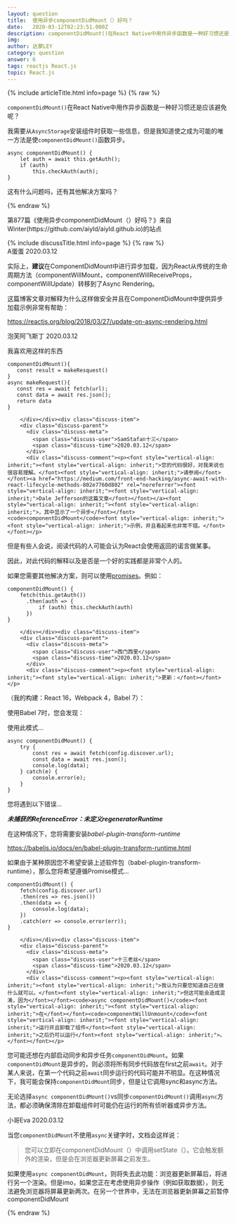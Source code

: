 ```yaml
---
layout: question
title:  使用异步componentDidMount（）好吗？
date:   2020-03-12T02:23:51.000Z
description: componentDidMount()在React Native中用作异步函数是一种好习惯还是应该避免呢？我需要从AsyncStorage安装组件时获...
img: 
author: 达蒙LEY
category: question
answer: 6
tags: reactjs React.js
topic: React.js
---
```

<div class="article-root">
  <div class="article">
    {% include articleTitle.html info=page %}
    {% raw %}
    <div class="article-content"><p><font style="vertical-align: inherit;"></font><code>componentDidMount()</code><font style="vertical-align: inherit;"><font style="vertical-align: inherit;">在React Native中用作异步函数</font><font style="vertical-align: inherit;">是</font><font style="vertical-align: inherit;">一种好习惯还是应该避免呢？</font></font></p>

<p><font style="vertical-align: inherit;"><font style="vertical-align: inherit;">我需要从</font></font><code>AsyncStorage</code><font style="vertical-align: inherit;"><font style="vertical-align: inherit;">安装组件时</font><font style="vertical-align: inherit;">获取一些信息</font><font style="vertical-align: inherit;">，但是我知道使之成为可能的唯一方法是使</font></font><code>componentDidMount()</code><font style="vertical-align: inherit;"><font style="vertical-align: inherit;">函数异步。</font></font></p>

<pre><code>async componentDidMount() {<font></font>
    let auth = await this.getAuth();<font></font>
    if (auth) <font></font>
        this.checkAuth(auth);<font></font>
}<font></font>
</code></pre>

<p><font style="vertical-align: inherit;"><font style="vertical-align: inherit;">这有什么问题吗，还有其他解决方案吗？</font></font></p></div>
    {% endraw %}
  </div>
  <p class="winter_mark">第877篇《使用异步componentDidMount（）好吗？》来自Winter(https://github.com/aiyld/aiyld.github.io)的站点</p>
  <div class="discuss-wrapper">
    {% include discussTitle.html info=page %}
    {% raw %}
    <div class="discuss-item">
        <div class="discuss-parent">
          <div class="discuss-meta">
            <span class="discuss-user">A蛋蛋</span>
            <span class="discuss-time">2020.03.12</span>
          </div>
          <div class="discuss-comment"><p><font style="vertical-align: inherit;"><font style="vertical-align: inherit;">实际上，</font></font><strong><font style="vertical-align: inherit;"><font style="vertical-align: inherit;">建议</font></font></strong><font style="vertical-align: inherit;"><font style="vertical-align: inherit;">在ComponentDidMount中进行异步加载，</font><font style="vertical-align: inherit;">因为React从传统的生命周期方法（componentWillMount，componentWillReceiveProps，componentWillUpdate）转移到了Async Rendering。</font></font></p>

<p><font style="vertical-align: inherit;"><font style="vertical-align: inherit;">这篇博客文章对解释为什么这样做安全并且在ComponentDidMount中提供异步加载示例非常有帮助： </font></font></p>

<p><a href="https://reactjs.org/blog/2018/03/27/update-on-async-rendering.html" rel="nofollow noreferrer"><font style="vertical-align: inherit;"><font style="vertical-align: inherit;">https://reactjs.org/blog/2018/03/27/update-on-async-rendering.html</font></font></a></p></div>
        </div></div><div class="discuss-item">
        <div class="discuss-parent">
          <div class="discuss-meta">
            <span class="discuss-user">泡芙阿飞斯丁</span>
            <span class="discuss-time">2020.03.12</span>
          </div>
          <div class="discuss-comment"><p><font style="vertical-align: inherit;"><font style="vertical-align: inherit;">我喜欢用这样的东西</font></font></p>

<pre><code>componentDidMount(){<font></font>
   const result = makeResquest()<font></font>
}<font></font>
async makeRequest(){<font></font>
   const res = await fetch(url);<font></font>
   const data = await res.json();<font></font>
   return data<font></font>
}<font></font>
</code></pre></div>
        </div></div><div class="discuss-item">
        <div class="discuss-parent">
          <div class="discuss-meta">
            <span class="discuss-user">SamStafan十三</span>
            <span class="discuss-time">2020.03.12</span>
          </div>
          <div class="discuss-comment"><p><font style="vertical-align: inherit;"><font style="vertical-align: inherit;">您的代码很好，对我来说也很容易理解。</font><font style="vertical-align: inherit;">请参阅</font></font><a href="https://medium.com/front-end-hacking/async-await-with-react-lifecycle-methods-802e7760d802" rel="noreferrer"><font style="vertical-align: inherit;"><font style="vertical-align: inherit;">Dale Jefferson的这篇文章</font></font></a><font style="vertical-align: inherit;"><font style="vertical-align: inherit;">，其中显示了一个异步</font></font><code>componentDidMount</code><font style="vertical-align: inherit;"><font style="vertical-align: inherit;">示例，并且看起来也非常不错。</font></font></p>

<p><font style="vertical-align: inherit;"><font style="vertical-align: inherit;">但是有些人会说，阅读代码的人可能会认为React会使用返回的诺言做某事。</font></font></p>

<p><font style="vertical-align: inherit;"><font style="vertical-align: inherit;">因此，对此代码的解释以及是否是一个好的实践都是非常个人的。</font></font></p>

<p><font style="vertical-align: inherit;"><font style="vertical-align: inherit;">如果您需要其他解决方案，则可以使用</font></font><a href="https://developer.mozilla.org/en-US/docs/Web/JavaScript/Reference/Global_Objects/Promise" rel="noreferrer"><font style="vertical-align: inherit;"><font style="vertical-align: inherit;">promises</font></font></a><font style="vertical-align: inherit;"><font style="vertical-align: inherit;">。</font><font style="vertical-align: inherit;">例如：</font></font></p>

<pre><code>componentDidMount() {<font></font>
    fetch(this.getAuth())<font></font>
      .then(auth =&gt; {<font></font>
          if (auth) this.checkAuth(auth)<font></font>
      })<font></font>
}<font></font>
</code></pre></div>
        </div></div><div class="discuss-item">
        <div class="discuss-parent">
          <div class="discuss-meta">
            <span class="discuss-user">西门西里</span>
            <span class="discuss-time">2020.03.12</span>
          </div>
          <div class="discuss-comment"><p><font style="vertical-align: inherit;"><font style="vertical-align: inherit;">更新：</font></font></p>

<p><font style="vertical-align: inherit;"><font style="vertical-align: inherit;">（我的构建：React 16，Webpack 4，Babel 7）：</font></font></p>

<p><font style="vertical-align: inherit;"><font style="vertical-align: inherit;">使用Babel 7时，您会发现：</font></font></p>

<p><font style="vertical-align: inherit;"><font style="vertical-align: inherit;">使用此模式...</font></font></p>

<pre><code>async componentDidMount() {<font></font>
    try {<font></font>
        const res = await fetch(config.discover.url);<font></font>
        const data = await res.json();<font></font>
        console.log(data);<font></font>
    } catch(e) {<font></font>
        console.error(e);<font></font>
    }<font></font>
}<font></font>
</code></pre>

<p><font style="vertical-align: inherit;"><font style="vertical-align: inherit;">您将遇到以下错误...</font></font></p>

<p><strong><em><font style="vertical-align: inherit;"><font style="vertical-align: inherit;">未捕获的ReferenceError：未定义regeneratorRuntime</font></font></em></strong></p>

<p><font style="vertical-align: inherit;"><font style="vertical-align: inherit;">在这种情况下，您将需要安装</font></font><em><font style="vertical-align: inherit;"><font style="vertical-align: inherit;">babel-plugin-transform-runtime</font></font></em></p>

<p><a href="https://babeljs.io/docs/en/babel-plugin-transform-runtime.html" rel="nofollow noreferrer"><font style="vertical-align: inherit;"><font style="vertical-align: inherit;">https://babeljs.io/docs/en/babel-plugin-transform-runtime.html</font></font></a></p>

<p><font style="vertical-align: inherit;"><font style="vertical-align: inherit;">如果由于某种原因您不希望安装上述软件包（babel-plugin-transform-runtime），那么您将希望遵循Promise模式...</font></font></p>

<pre><code>componentDidMount() {<font></font>
    fetch(config.discover.url)<font></font>
    .then(res =&gt; res.json())<font></font>
    .then(data =&gt; {<font></font>
        console.log(data);<font></font>
    })<font></font>
    .catch(err =&gt; console.error(err));<font></font>
}<font></font>
</code></pre></div>
        </div></div><div class="discuss-item">
        <div class="discuss-parent">
          <div class="discuss-meta">
            <span class="discuss-user">十三老丝</span>
            <span class="discuss-time">2020.03.12</span>
          </div>
          <div class="discuss-comment"><p><font style="vertical-align: inherit;"><font style="vertical-align: inherit;">我认为只要您知道自己在做什么就可以。</font><font style="vertical-align: inherit;">但这可能会造成混淆，因为</font></font><code>async componentDidMount()</code><font style="vertical-align: inherit;"><font style="vertical-align: inherit;">在</font></font><code>componentWillUnmount</code><font style="vertical-align: inherit;"><font style="vertical-align: inherit;">运行并且卸载了组件</font><font style="vertical-align: inherit;">之后仍可以运行</font><font style="vertical-align: inherit;">。</font></font></p>

<p><font style="vertical-align: inherit;"><font style="vertical-align: inherit;">您可能还想在内部启动同步和异步任务</font></font><code>componentDidMount</code><font style="vertical-align: inherit;"><font style="vertical-align: inherit;">。</font><font style="vertical-align: inherit;">如果</font></font><code>componentDidMount</code><font style="vertical-align: inherit;"><font style="vertical-align: inherit;">是异步的，则必须将所有同步代码放在first之前</font></font><code>await</code><font style="vertical-align: inherit;"><font style="vertical-align: inherit;">。</font><font style="vertical-align: inherit;">对于某人来说，在第一个代码之前</font></font><code>await</code><font style="vertical-align: inherit;"><font style="vertical-align: inherit;">同步运行</font><font style="vertical-align: inherit;">的代码可能并不明显</font><font style="vertical-align: inherit;">。</font><font style="vertical-align: inherit;">在这种情况下，我可能会保持</font></font><code>componentDidMount</code><font style="vertical-align: inherit;"><font style="vertical-align: inherit;">同步，但是让它调用sync和async方法。</font></font></p>

<p><font style="vertical-align: inherit;"><font style="vertical-align: inherit;">无论选择</font></font><code>async componentDidMount()</code><font style="vertical-align: inherit;"><font style="vertical-align: inherit;">vs同步</font></font><code>componentDidMount()</code><font style="vertical-align: inherit;"><font style="vertical-align: inherit;">调用</font></font><code>async</code><font style="vertical-align: inherit;"><font style="vertical-align: inherit;">方法，都必须确保清除在卸载组件时可能仍在运行的所有侦听器或异步方法。</font></font></p></div>
        </div></div><div class="discuss-item">
        <div class="discuss-parent">
          <div class="discuss-meta">
            <span class="discuss-user">小哥Eva</span>
            <span class="discuss-time">2020.03.12</span>
          </div>
          <div class="discuss-comment"><p><font style="vertical-align: inherit;"><font style="vertical-align: inherit;">当您</font></font><code>componentDidMount</code><font style="vertical-align: inherit;"><font style="vertical-align: inherit;">不</font><font style="vertical-align: inherit;">使用</font></font><code>async</code><font style="vertical-align: inherit;"><font style="vertical-align: inherit;">关键字时，文档会这样说：</font></font></p>

<blockquote>
  <p><font style="vertical-align: inherit;"><font style="vertical-align: inherit;">您可以立即在componentDidMount（）中调用setState（）。</font><font style="vertical-align: inherit;">它会触发额外的渲染，但是会在浏览器更新屏幕之前发生。</font></font></p>
</blockquote>

<p><font style="vertical-align: inherit;"><font style="vertical-align: inherit;">如果使用</font></font><code>async componentDidMount</code><font style="vertical-align: inherit;"><font style="vertical-align: inherit;">，则将失去此功能：浏览器更新屏幕后，将进行另一个渲染。</font><font style="vertical-align: inherit;">但是imo，如果您正在考虑使用异步操作（例如获取数据），则无法避免浏览器将屏幕更新两次。</font><font style="vertical-align: inherit;">在另一个世界中，无法在浏览器更新屏幕之前暂停componentDidMount</font></font></p></div>
        </div></div>
    {% endraw %}
  </div>
<div>
